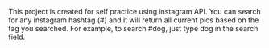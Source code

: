 This project is created for self practice using instagram API. 
You can search for any instagram hashtag (#) and it will return all current pics based on the tag you searched. For example, to search #dog, just type dog in the search field.
